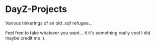 # DayZ-Projects
Various tinkerings of an old .sqf refugee...

Feel free to take whatever you want... it it's something really cool I did maybe credit me :).
